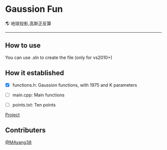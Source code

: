 # Gaussion Fun
 :earth_americas: 地球投影,高斯正反算

-------

## How to use

You can use .sln to create the file (only for vs2010+)

## How it established

- [x] functions.h: Gaussion functions, with 1975 and K  parameters
- [ ] main.cpp: Main functions

- [ ] points.txt: Ten points

[Project](https://github.com/users/haoruilee/projects/2)


## Contributers

[@MAyang38](https://github.com/MAyang38)


